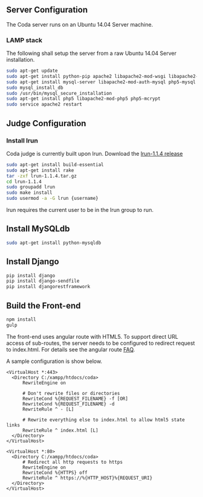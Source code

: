 ## Server Configuration
The Coda server runs on an Ubuntu 14.04 Server machine.

### LAMP stack
The following shall setup the server from a raw Ubuntu 14.04 Server installation.

```bash 
sudo apt-get update
sudo apt-get install python-pip apache2 libapache2-mod-wsgi libapache2-mod-xsendfile
sudo apt-get install mysql-server libapache2-mod-auth-mysql php5-mysql
sudo mysql_install_db
sudo /usr/bin/mysql_secure_installation
sudo apt-get install php5 libapache2-mod-php5 php5-mcrypt
sudo service apache2 restart
```

## Judge Configuration

### Install lrun
Coda judge is currently built upon lrun. 
Download the [lrun-1.1.4 release](https://github.com/quark-zju/lrun/archive/v1.1.4.tar.gz)

```bash
sudo apt-get install build-essential
sudo apt-get install rake
tar -zxf lrun-1.1.4.tar.gz
cd lrun-1.1.4
sudo groupadd lrun
sudo make install
sudo usermod -a -G lrun {username}
```

lrun requires the current user to be in the lrun group to run.

## Install MySQLdb
```bash
sudo apt-get install python-mysqldb
```

## Install Django
```bash
pip install django
pip install django-sendfile
pip install djangorestframework
```

## Build the Front-end
```bash
npm install
gulp
```
The front-end uses angular route with HTML5. To support direct URL access of sub-routes, the server needs to be configured to
redirect request to index.html. For details see the angular route [FAQ](https://github.com/angular-ui/ui-router/wiki/Frequently-Asked-Questions#how-to-configure-your-server-to-work-with-html5mode).

A sample configuration is show below.
```
<VirtualHost *:443>
  <Directory C:/xampp/htdocs/coda>
      RewriteEngine on

      # Don't rewrite files or directories
      RewriteCond %{REQUEST_FILENAME} -f [OR]
      RewriteCond %{REQUEST_FILENAME} -d
      RewriteRule ^ - [L]

      # Rewrite everything else to index.html to allow html5 state links
      RewriteRule ^ index.html [L]
  </Directory>
</VirtualHost>

<VirtualHost *:80>
  <Directory C:/xampp/htdocs/coda>
      # Redirect all http requests to https
      RewriteEngine on
      RewriteCond %{HTTPS} off
      RewriteRule ^ https://%{HTTP_HOST}%{REQUEST_URI}
  </Directory>
</VirtualHost>
```
